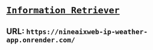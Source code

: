 # [`Information Retriever`](https://nineaixweb-ip-weather-app.onrender.com/)

## URL: `https://nineaixweb-ip-weather-app.onrender.com/`
